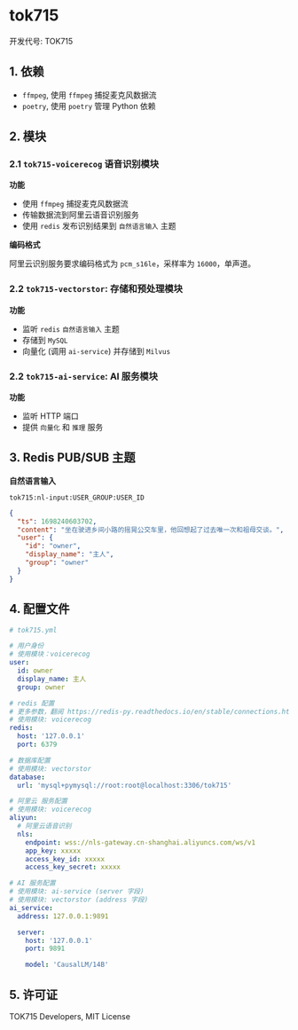 # tok715

开发代号: TOK715

## 1. 依赖

* `ffmpeg`, 使用 `ffmpeg` 捕捉麦克风数据流
* `poetry`, 使用 `poetry` 管理 Python 依赖

## 2. 模块

### 2.1 `tok715-voicerecog` 语音识别模块

**功能**

* 使用 `ffmpeg` 捕捉麦克风数据流
* 传输数据流到阿里云语音识别服务
* 使用 `redis` 发布识别结果到 `自然语言输入` 主题

**编码格式**

阿里云识别服务要求编码格式为 `pcm_s16le`，采样率为 `16000`，单声道。

### 2.2 `tok715-vectorstor`: 存储和预处理模块

**功能**

* 监听 `redis` `自然语言输入` 主题
* 存储到 `MySQL`
* 向量化 (调用 `ai-service`) 并存储到 `Milvus`

### 2.2 `tok715-ai-service`: AI 服务模块

**功能**

* 监听 HTTP 端口
* 提供 `向量化` 和 `推理` 服务

## 3. Redis PUB/SUB 主题

**自然语言输入**

`tok715:nl-input:USER_GROUP:USER_ID`

```json
{
  "ts": 1698240603702,
  "content": "坐在驶进乡间小路的摇晃公交车里，他回想起了过去唯一次和祖母交谈。",
  "user": {
    "id": "owner",
    "display_name": "主人",
    "group": "owner"
  }
}
```

## 4. 配置文件

```yaml
# tok715.yml

# 用户身份
# 使用模块：voicerecog
user:
  id: owner
  display_name: 主人
  group: owner

# redis 配置
# 更多参数，翻阅 https://redis-py.readthedocs.io/en/stable/connections.html
# 使用模块: voicerecog
redis:
  host: '127.0.0.1'
  port: 6379

# 数据库配置
# 使用模块: vectorstor
database:
  url: 'mysql+pymysql://root:root@localhost:3306/tok715'

# 阿里云 服务配置
# 使用模块: voicerecog
aliyun:
  # 阿里云语音识别
  nls:
    endpoint: wss://nls-gateway.cn-shanghai.aliyuncs.com/ws/v1
    app_key: xxxxx
    access_key_id: xxxxx
    access_key_secret: xxxxx

# AI 服务配置
# 使用模块: ai-service (server 字段)
# 使用模块: vectorstor (address 字段)
ai_service:
  address: 127.0.0.1:9891

  server:
    host: '127.0.0.1'
    port: 9891

    model: 'CausalLM/14B'
```

## 5. 许可证

TOK715 Developers, MIT License
